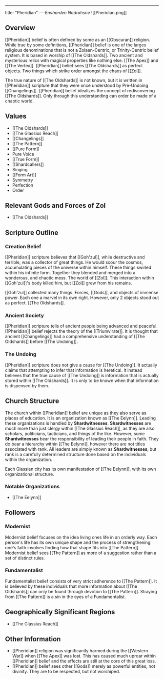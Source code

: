 ---
title: "Pheridian"
---*Ensharden Nedrahsne*
![[Pheridian.png]]

## Overview
[[Pheridian]] belief is often defined by some as an [[Obscuran]] religion. While true by some definitions, [[Pheridian]] belief is one of the larges religious denominations that is not a Zolaen-Centric, or Trinity-Centric belief system. It is based in worship of [[The Oldshards]]. Two ancient and mysterious relics with magical properties like nothing else. [[The Apex]] and [[The Vertex]]. [[Pheridian]] belief sees [[The Oldshards]] as perfect objects. Two things which strike order amongst the chaos of [[Zol]].

The true nature of [[The Oldshards]] is not known, but it is written in [[Pheridian]] scripture that they were once understood by Pre-Undoing [[Changelings]]. [[Pheridian]] belief idealizes the concept of rediscovering [[The Oldshards]]. Only through this understanding can order be made of a chaotic world.

## Values
- [[The Oldshards]]
- [[The Glassius Reach]]
- [[Changelings]]
- [[The Pattern]]
- [[Pure Form]]
- Pure Voice
- [[True Form]]
- [[Shardcallers]]
- Singing
- [[Form Art]]
- Symmetry
- Perfection
- Order

## Relevant Gods and Forces of Zol
- [[The Oldshards]]

## Scripture Outline
### Creation Belief
[[Pheridian]] scripture believes that [[Goh'zul]], while destructive and terrible, was a collector of great things. He would scour the cosmos, accumulating pieces of the universe within himself. These things swirled within his infinite form. Together they blended and merged into a wonderous, and chaotic mess. The world of [[Zol]]. This interaction within [[Goh'zul]]'s body killed him, but [[Zol]] grew from his remains.

[[Goh'zul]] collected many things. Forces, [[Gods]], and objects of immense power. Each one a marvel in its own right. However, only 2 objects stood out as perfect. [[The Oldshards]].

### Ancient Society
[[Pheridian]] scripture tells of ancient people being advanced and peaceful. [[Pheridian]] belief rejects the theory of the [[Triumvirate]]. It is thought that ancient [[Changelings]] had a comprehensive understanding of [[The Oldshards]] before [[The Undoing]].

### The Undoing
[[Pheridian]] scripture does not give a cause for [[The Undoing]]. It actually claims that attempting to infer that information is heretical. It instead believes that the true cause of [[The Undoing]] is information that is actually stored within [[The Oldshards]]. It is only to be known when that information is dispensed by them.

## Church Structure
The church within [[Pheridian]] belief are unique as they also serve as places of education. It is an organization known as [[The Eelynn]]. Leading these organizations is handled by **Shardwitnesses**. **Shardwitnesses** are much more than just clergy within [[The Glassius Reach]], as they are also scholars, politicians, tacticians, and things of the like. However, some **Shardwitnesses** bear the responsibility of leading their people in faith. They do bear a hierarchy within [[The Eelynn]], however there are not titles associated with rank. All leaders are simply known as **Shardwitnesses**, but rank is a carefully determined structure done based on the individuals within the organization.

Each Glassian city has its own manifestation of [[The Eelynn]], with its own organizational structure.

### Notable Organizations
- [[The Eelynn]]

## Followers
### Modernist
Modernist belief focuses on the idea living ones life in an orderly way. Each person's life has its own unique shape and the process of strengthening one's faith involves finding how that shape fits into [[The Pattern]]. Modernist belief sees [[The Pattern]] as more of a suggestion rather than a set of distinct rules.

### Fundamentalist
Fundamentalist belief consists of very strict adherence to [[The Pattern]]. It is believed by these individuals that more information about [[The Oldshards]] can only be found through devotion to [[The Pattern]]. Straying from [[The Pattern]] is a sin in the eyes of a Fundamentalist.

## Geographically Significant Regions
- [[The Glassius Reach]]

## Other Information
- [[Pheridian]] religion was significantly harmed during the [[Western War]] when [[The Apex]] was lost. This has caused much uproar within [[Pheridian]] belief and the effects are still at the core of this great loss.
- [[Pheridian]] belief sees other [[Gods]] merely as powerful entities, not divinity. They are to be respected, but not worshiped.